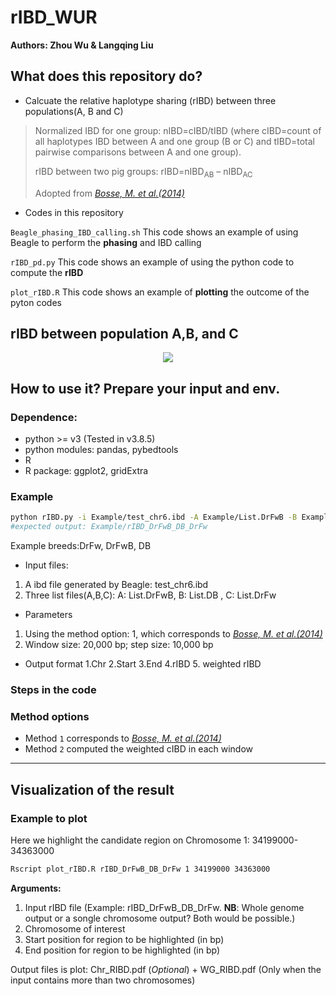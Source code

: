 # rIBD_WUR

**Authors: Zhou Wu & Langqing Liu**

## What does this repository do?
- Calcuate the relative haplotype sharing (rIBD) between three populations(A, B and C)

> Normalized IBD for one  group: nIBD=cIBD/tIBD (where cIBD=count of all haplotypes IBD between A and one group (B or C) and tIBD=total pairwise comparisons between A and one  group).
>
> rIBD between two pig groups: rIBD=nIBD<sub>AB</sub> – nIBD<sub>AC</sub>
>
> Adopted from *[Bosse, M. et al.(2014)](https://www.nature.com/articles/ncomms5392)*

- Codes in this repository

`Beagle_phasing_IBD_calling.sh` This code shows an example of using Beagle to perform the **phasing** and IBD calling

`rIBD_pd.py` This code shows an example of using the python code to compute the **rIBD**

`plot_rIBD.R` This code shows an example of **plotting** the outcome of the pyton codes 

## rIBD between population A,B, and C
<p align="center">
  <img src="https://github.com/wzuhou/rIBD_WUR/blob/main/Github_rIBD.png">
</p>

## How to use it? Prepare your input and env.
### Dependence: 
- python >= v3 (Tested in v3.8.5)
- python modules: pandas, pybedtools
- R 
- R package: ggplot2, gridExtra

### Example
```bash
python rIBD.py -i Example/test_chr6.ibd -A Example/List.DrFwB -B Example/List.DB -C Example/List.DrFw -o rIBD_DrFwB_DB_DrFw -W 20000 -S 10000 -M 1
#expected output: Example/rIBD_DrFwB_DB_DrFw
```

Example breeds:DrFw, DrFwB, DB
- Input files:
1. A ibd file generated by Beagle: test_chr6.ibd
2. Three list files(A,B,C): A: List.DrFwB, B: List.DB , C: List.DrFw

- Parameters
1. Using the method option: 1, which corresponds to *[Bosse, M. et al.(2014)](https://www.nature.com/articles/ncomms5392)*
2. Window size: 20,000 bp; step size: 10,000 bp

- Output format
1.Chr 2.Start 3.End 4.rIBD 5. weighted rIBD

### Steps in the code
### Method options

- Method `1` corresponds to *[Bosse, M. et al.(2014)](https://www.nature.com/articles/ncomms5392)*
- Method `2` computed the weighted cIBD in each window 

---

## Visualization of the result
### Example to plot

Here we highlight the candidate region on Chromosome 1: 34199000-34363000

```bash
Rscript plot_rIBD.R rIBD_DrFwB_DB_DrFw 1 34199000 34363000
```

**Arguments:**
1. Input rIBD file (Example: rIBD_DrFwB_DB_DrFw. **NB**: Whole genome output or a songle chromosome output? Both would be possible.)
2. Chromosome of interest
3. Start position for region to be highlighted (in bp)
4. End position for region to be highlighted (in bp)

Output files is plot: Chr_RIBD.pdf   (*Optional*) + WG_RIBD.pdf (Only when the input contains more than two chromosomes) 

